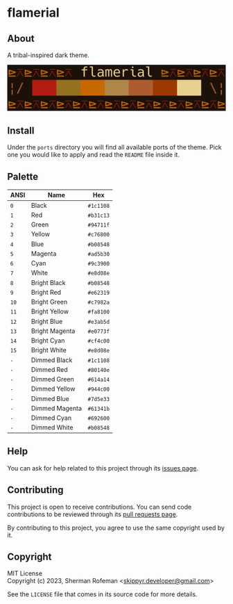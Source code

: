 # flamerial

## About

A tribal-inspired dark theme.

![](preview.png)

## Install

Under the `ports` directory you will find all available ports of the theme.
Pick one you would like to apply and read the `README` file inside it.

## Palette

| ANSI | Name | Hex |
| - | - | - |
| `0` | Black | `#1c1108` |
| `1` | Red | `#b31c13` |
| `2` | Green | `#94711f` |
| `3` | Yellow | `#c76800` |
| `4` | Blue | `#b08548` |
| `5` | Magenta | `#ad5b30` |
| `6` | Cyan | `#9c3900` |
| `7` | White | `#e8d08e` |
| `8` | Bright Black | `#b08548` |
| `9` | Bright Red | `#e62319` |
| `10` | Bright Green | `#c7982a` |
| `11` | Bright Yellow | `#fa8100` |
| `12` | Bright Blue | `#e3ab5d` |
| `13` | Bright Magenta | `#e0773f` |
| `14` | Bright Cyan | `#cf4c00` |
| `15` | Bright White | `#e8d08e` |
| `-` | Dimmed Black | `#1c1108` |
| `-` | Dimmed Red | `#80140e` |
| `-` | Dimmed Green | `#614a14` |
| `-` | Dimmed Yellow | `#944c00` |
| `-` | Dimmed Blue | `#7d5e33` |
| `-` | Dimmed Magenta | `#61341b` |
| `-` | Dimmed Cyan | `#692600` |
| `-` | Dimmed White | `#b08548` |

## Help

You can ask for help related to this project through its [issues page](https://github.com/skippyr/flamerial/issues).

## Contributing

This project is open to receive contributions. You can send code contributions
to be reviewed through its [pull requests page](https://github.com/skippyr/flamerial/pulls).

By contributing to this project, you agree to use the same copyright used by it.

## Copyright

MIT License\
Copyright (c) 2023, Sherman Rofeman \<skippyr.developer@gmail.com\>

See the `LICENSE` file that comes in its source code for more details.
